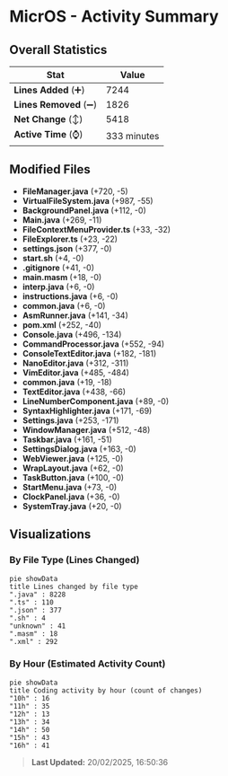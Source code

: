 # MicrOS - Activity Summary 

## Overall Statistics

| Stat                   | Value                                                             |
| ---------------------- | ----------------------------------------------------------------- |
| **Lines Added** (➕)   | 7244                                          |
| **Lines Removed** (➖) | 1826                                        |
| **Net Change** (↕)    | 5418                |
| **Active Time** (⌚)   | 333 minutes |


## Modified Files
- **FileManager.java** (+720, -5)
- **VirtualFileSystem.java** (+987, -55)
- **BackgroundPanel.java** (+112, -0)
- **Main.java** (+269, -11)
- **FileContextMenuProvider.ts** (+33, -32)
- **FileExplorer.ts** (+23, -22)
- **settings.json** (+377, -0)
- **start.sh** (+4, -0)
- **.gitignore** (+41, -0)
- **main.masm** (+18, -0)
- **interp.java** (+6, -0)
- **instructions.java** (+6, -0)
- **common.java** (+6, -0)
- **AsmRunner.java** (+141, -34)
- **pom.xml** (+252, -40)
- **Console.java** (+496, -134)
- **CommandProcessor.java** (+552, -94)
- **ConsoleTextEditor.java** (+182, -181)
- **NanoEditor.java** (+312, -311)
- **VimEditor.java** (+485, -484)
- **common.java** (+19, -18)
- **TextEditor.java** (+438, -66)
- **LineNumberComponent.java** (+89, -0)
- **SyntaxHighlighter.java** (+171, -69)
- **Settings.java** (+253, -171)
- **WindowManager.java** (+512, -48)
- **Taskbar.java** (+161, -51)
- **SettingsDialog.java** (+163, -0)
- **WebViewer.java** (+125, -0)
- **WrapLayout.java** (+62, -0)
- **TaskButton.java** (+100, -0)
- **StartMenu.java** (+73, -0)
- **ClockPanel.java** (+36, -0)
- **SystemTray.java** (+20, -0)

## Visualizations

### By File Type (Lines Changed)

```mermaid
pie showData
title Lines changed by file type
".java" : 8228
".ts" : 110
".json" : 377
".sh" : 4
"unknown" : 41
".masm" : 18
".xml" : 292
```

### By Hour (Estimated Activity Count)

```mermaid
pie showData
title Coding activity by hour (count of changes)
"10h" : 16
"11h" : 35
"12h" : 13
"13h" : 34
"14h" : 50
"15h" : 43
"16h" : 41
```


> **Last Updated:** 20/02/2025, 16:50:36